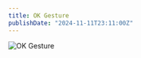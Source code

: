 ```yaml
---
title: OK Gesture
publishDate: "2024-11-11T23:11:00Z"
---
```


![OK Gesture](/microblog/OK-gesture.webp)
